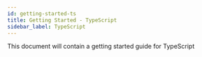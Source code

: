 ```yaml
---
id: getting-started-ts
title: Getting Started - TypeScript
sidebar_label: TypeScript
---
```


This document will contain a getting started guide for TypeScript